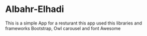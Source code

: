 # Albahr-Elhadi

This is a simple App for a resturant this app used this libraries and frameworks Bootstrap, Owl carousel and font Awesome 
